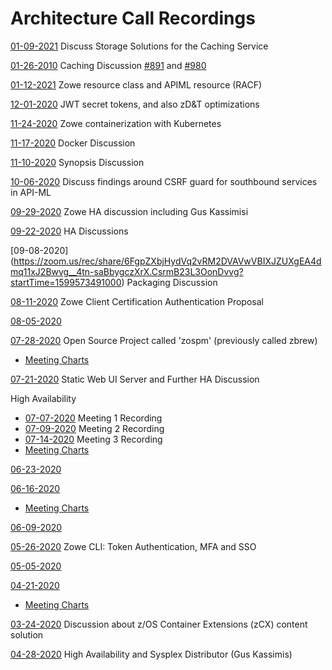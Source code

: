 # Architecture Call Recordings

[01-09-2021](https://zoom.us/rec/share/IqmptcBSsfzHLQJO-U-KzKP_DrhNGF6ZIpM4VIJgqwjvMvH_TNUWtgWwdjRRMCs.16dwbN0banpLoadc?startTime=1612882853000) Discuss Storage Solutions for the Caching Service

[01-26-2010](https://zoom.us/rec/share/iI50EXYc7aos8pYYJnN2_29n_axwcORNdbgCSbX0Qqn1ksRM_j_G51SXlGriiXXf._JS0A2TJVxgw2fJS?startTime=1611673119000) Caching Discussion [#891](https://github.com/zowe/api-layer/issues/891) and [#980](https://github.com/zowe/api-layer/issues/980)

[01-12-2021](https://zoom.us/rec/share/0JIaUHEqlNiLXLkp4rjkrMRxACdxzK6Tyf8lRdtygHJGxtobu0-p3nuTPMAjtZwT.C9jkOmLNIZaX6YgA?startTime=1610463332000) Zowe resource class and APIML resource (RACF)

[12-01-2020](https://zoom.us/rec/share/NMjyY2j62xXfWJRIi1HQ0rT-1bhc_aiQqJdZbwJV2FmAjJwccJy8zh1jCriWolsL.tS0-zRGwtE6nkzPd?startTime=1606834361000) JWT secret tokens, and also zD&T optimizations

[11-24-2020](https://zoom.us/rec/share/vaNS_XGUxQ1GDeCY3B0tjn__9OprCpbQimLESCTMT1njBgcsQCU7k-WauGhedz_A.LxG-0hAh1q5sFOlA?startTime=1606229998000) Zowe containerization with Kubernetes

[11-17-2020](https://zoom.us/rec/share/kCNJMnKTu5fGzy--5PWxOq8TDtl6q2CZYk4UU6WTnkjZmNnmv0GeK7S1Jf3MXOpP.NZYO4QQ8uEyR1luD?startTime=1605624859000) Docker Discussion

[11-10-2020](https://zoom.us/rec/share/J0_AraxEr7b5vVz7KhByi1nrfG31l05plw_FFhCEsx9U7Puzmt_-DjK95UUFMVMm.hhczHEeFf2IsQv4q?startTime=1605020174000) Synopsis Discussion

[10-06-2020](https://zoom.us/rec/share/jlMMLT0wNsBYGuoEJlccoUL9F66MQpO2d2nztGJXUucOVb55ObejF8vzk36avxhE.iiJ2AYnc_xa1-21Q?startTime=1601992789000) Discuss findings around CSRF guard for southbound services in API-ML

[09-29-2020](https://zoom.us/rec/share/iwX_dJo8D6R1B4vubpGxQB9HCQEIvqkvSVmahCwzAKBhjFI_I1_ycTJ-ObDOtwtd.dloICZoRO1SvjdXb?startTime=1601388044000) Zowe HA discussion including Gus Kassimisi

[09-22-2020](https://zoom.us/rec/share/9TGJieu52xTzmlqA7PpjTtVy9XUpjrmBvJVBaM9c0jQlAddZ85pZvwhKyxwR9AZI.rHGHVox69WC7pi0O?startTime=1600783080000) HA Discussions

[09-08-2020] (https://zoom.us/rec/share/6FgpZXbjHydVq2vRM2DVAVwVBIXJZUXgEA4dmq11xJ2Bwvg__4tn-saBbygczXrX.CsrmB23L3OonDvvg?startTime=1599573491000) Packaging Discussion

[08-11-2020](https://zoom.us/rec/share/4Jx5E7Ds60xIfqvK7Hr2RL9wMoW5aaa80XQf-qJcmkwerbgRRxeBjNq3UdMI48sL?startTime=1597154563000) Zowe Client Certification Authentication Proposal

[08-05-2020](https://zoom.us/rec/share/y516Aa2vzUZOWp2cy2zNa_Z8Ja68aaa8gHJPrvBfnhxt7AZTZoLfA_cWS6r3Brt5?startTime=1596549937000)

[07-28-2020](https://zoom.us/rec/share/tZdvCOmt9mlIbtKU9FyCYqs9DN3DT6a8gXUW_qFfyU7xK1LJPOPt9RLsAs1PlqN2?startTime=1595944958000) Open Source Project called 'zospm' (previously called zbrew)
- [Meeting Charts](https://github.com/zowe/community/blob/master/Project%20Management/Architecture%20Call/Charts/zospm-and-zowe.pptx)

[07-21-2020](https://zoom.us/rec/share/5-1qC-yv11JOXNLr2X7RBLYuTpm8aaa80Cga8vUKmEy42r3doBRQx1gx-Y3CXMqC?startTime=1595340036000) Static Web UI Server and Further HA Discussion

High Availability
- [07-07-2020](https://zoom.us/rec/share/9fxRfrXL-2RLWpHVs2T0YIAnGZy6X6a8hiQa_qZYyUucfbt4KR_JGhQ2PdpFviCi?startTime=1594130496000) Meeting 1 Recording
- [07-09-2020](https://zoom.us/rec/share/3pdQL7Xp5mlLG431wWzdBrR4D7rfT6a81iZI-fEMnxvt4jmapyjXt8V3ETVs7wcW?startTime=1594307213000) Meeting 2 Recording
- [07-14-2020](https://zoom.us/rec/share/4PNtCJKo00VJQNKKxkvtV6t5AqLhaaa8h3UX-acPmBzPx_VsSv61RuxTLwPPj876?startTime=1594737309000) Meeting 3 Recording
- [Meeting Charts](https://github.com/zowe/community/blob/master/Project%20Management/Architecture%20Call/Charts/2020PI3%20-%20high%20availability.key)

[06-23-2020](https://zoom.us/rec/share/wudafrHcyX1JXLfxzljcUJYaIK_gT6a82iNP_qVfy09s6UgsKSi1LQ3o-wAhEp9O?startTime=1592921131000)

[06-16-2020](https://zoom.us/rec/share/7MhQcLvv8V5IGJHCymPdZ4sLAtjeT6a8hiMdqKVYyUoo5AGbMiZHO1tYYlGFzAQ?startTime=1592316121000)
- [Meeting Charts](https://github.com/zowe/community/blob/master/Project%20Management/Architecture%20Call/Charts/Extending.Zowe.Lifecycle.pptx)

[06-09-2020](https://zoom.us/rec/share/6496Hqmqzj5IHavhz03laJ8wBbvoT6a8gyYX-fALn04-7vPn0zV88Q5D9E2ic5fK?startTime=1591711371000)

[05-26-2020](https://zoom.us/rec/share/ptRKAZrf5F5JY9bDsE6PS5MzEoHOeaa82ncc-KcOmUbqzZBbNmNyCPTRkCbuPTa0?startTime=1590502013000) Zowe CLI: Token Authentication, MFA and SSO

[05-05-2020](https://zoom.us/rec/share/38cqJOzB6WVJQc_MzEvdHf4jIoCmaaa80SIdqfFcxE9cM5uBCXU3UAacBgt3a1t9?startTime=1588687390000)

[04-21-2020](https://zoom.us/rec/share/4OFWIb23tW5LEoGUtmPlAoclRL3oaaa81iNN-PUEykrizPZcjwf-FC7xRSTruS7Q?startTime=1587477797000)
- [Meeting Charts](https://github.com/zowe/community/blob/master/Project%20Management/Architecture%20Call/Charts/Session-26069-Sysplex.pdf)


[03-24-2020](https://zoom.us/rec/share/3ZBuHrr5z2pOQJ3wsGaEZr46P47eT6a8hydN-PJbzR02aQLZH6I-2og2vLFb7QRP?startTime=1585058505000) Discussion about z/OS Container Extensions (zCX) content solution

[04-28-2020](https://zoom.us/rec/share/4p1fNLDXyzlITdbD-VvuQJEiDqraeaa8gXBM8qVbn0jFhvEAJ3roiRYF4AkkWwj6 ) High Availability and Sysplex Distributor (Gus Kassimis)

